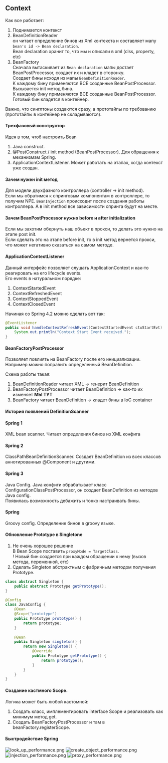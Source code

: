 ## Context

Как все работает:  
1) Поднимается контекст  
2) BeanDefinitionReader  
он читает определение бинов из Xml контекста и составляет мапу `bean's id -> Bean declaration`.  
Bean declaration хранит то, что мы и описали в xml (clss, property, etc)
3) BeanFactory  
Сначала вытаскивает из `Bean declaration` мапы достает BeanPostProcessor, создает их и кладет в сторонку.  
Создает бины исходя из мапы `BeanDefinitionReader`.  
К каждому бину применяются ВСЕ созданные BeanPostProcessor.  
Вызывается init метод бина.  
К каждому бину применяются ВСЕ созданные BeanPostProcessor.  
Готовый бин кладется в контейнер.  

Важно, что синглтоны создаются сразу, а прототайпы по требованию (прототайпы в контейнер не складываются).

#### Трехфазовый конструктор
Идея в том, чтоб настроить Bean 

1) Java construct. 
2) @PostConstruct / init method (BeanPostProcessor). Для обращения к механизмам Spring.
3) ApplicationContextListener. Может работать на этапах, когда контекст уже создан.

#### Зачем нужен init метод
Для модели двухфазного контроллера (controller -> init method).  
Если мы обратимся к спринговым компонентам в контроллере, то получим NPE. `BeanInjection` происходит после создания 
работы контроллера. А в init method все зависимости спринга будут на месте.

#### Зачем BeanPostProcessor нужно before и after initialization
Если мы захотим обернуть наш объект в прокси, то делать это нужно на этапе post init.  
Если сделать это на этапе before init, то в init метод вернется прокси, что может негативно сказаться на самом методе.

#### ApplicationContextListener
Данный интерфейс позволяет слушать ApplicationContext и как-то реагировать на его lifecycle events.  
Его events в натуральном порядке:
1) ContextStartedEvent
2) ContextRefreshedEvent
3) ContextStoppedEvent
4) ContextClosedEvent

Начиная со Spring 4.2 можно сделать вот так:
```java
@EventListener
public void handleContextRefreshEvent(ContextStartedEvent ctxStartEvt) {
    System.out.println("Context Start Event received.");
}
```

#### BeanFactoryPostProcessor
Позволяет повлиять на BeanFactory после его инициализации.   
Например можно поправить определенный BeanDefinition. 

Схема работы такая:
1) BeanDefinitionReader читает XML -> генерит BeanDefinition
2) BeanFactoryPostProcessor читает BeanDefinition -> как-то их изменяет **МЫ ТУТ**
3) BeanFactory читает BeanDefinition -> кладет бины в IoC container

#### История появлений DefinitionScanner
#### Spring 1
XML bean scanner. Читает определения бинов из XML конфига
#### Spring 2
ClassPathBeanDefinitionScanner. Создает BeanDefinition из всех классов аннотированных @Component и другими.
#### Spring 3
Java Config. Java конфиги обрабатывает класс ConfigurationClassPostProcessor, он создает BeanDefinition 
из методов Java config.  
Появилась возможность дебажить и тонко настраивать бины.
#### Spring
Groovy config. Определение бинов в groovy языке.

#### Обновление Prototype в Singletone
1) Не очень хорошее решение  
В Bean Scope поставить `proxyMode = TargetClass`.  
! Новый бин создается при каждом обращении к нему (вызов метода, переменной, етс)
2) Сделать Singleton абстрактным с фабричным методом получения Prototype.  

```java
class abstract Singleton {
    public abstract Prototype getPrototype();
}

@Config
class JavaConfig {
    @Bean
    @Scope("prototype")
    public Prototype prototype() {
        return prototype;
    }
    
    @Bean
    public Singleton singleton() {
        return new Singleton() {
            @Override
            public Prototype getPrototype() {
                return prototype();
            }
        }
    }
}
```

#### Создание кастмного Scope. 
Логика может быть любой кастомной:

1) Создать класс, имплементировать interface Scope и реализовать как минимум метод get.
2) Создать BeanFactoryPostProcessor и там в beanFactory.registerScope.

#### Быстродействие Spring
![look_up_performance.png](../img/spring_performance/look_up_performance.png)
![create_object_performance.png](../img/spring_performance/create_object_performance.png)
![injection_performance.png](../img/spring_performance/injection_performance.png)
![proxy_performance.png](../img/spring_performance/proxy_performance.png)